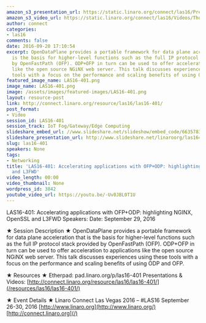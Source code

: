 ```yaml
---
amazon_s3_presentation_url: https://static.linaro.org/connect/las16/Presentations/Thursday/LAS16-401-%20Accelerating%20applications%20with%20OFP%2BODP-%20highlighting%20NGINX%2C%20OpenSSL%20and%20L3FWD.pdf
amazon_s3_video_url: https://static.linaro.org/connect/las16/Videos/Thursday/LAS16-401%20Accelerating%20applications%20with%20OFP%2BODP%20%20highlighting%20NGINX%2C%20OpenSSL%20and%20L3FWD.mp4
author: connect
categories:
- las16
comments: false
date: 2016-09-20 17:10:54
excerpt: OpenDataPlane provides a portable framework for data plane acceleration that
  is the basis for higher-level functions such as the full IP protocol stack provided
  by OpenFastPath (OFP). ODP+OFP in turn can be used to offer acceleration to applications
  like the open source NGiNX web server. This talk discusses experiences using these
  tools with a focus on the performance and scaling benefits of using ODP and OFP.
featured_image_name: LAS16-401.png
image_name: LAS16-401.png
image: /assets/images/featured-images/LAS16-401.png
layout: resource-post
link: http://connect.linaro.org/resource/las16/las16-401/
post_format:
- Video
session_id: LAS16-401
session_track: IoT Fog/Gateway/Edge Computing
slideshare_embed_url: //www.slideshare.net/slideshow/embed_code/66357839
slideshare_presentation_url: http://www.slideshare.net/linaroorg/las16401-accelerating-applications-with-ofpodp-highlighting-nginx-openssl-and-l3fwd
slug: las16-401
speakers: None
tags:
- Networking
title: 'LAS16-401: Accelerating applications with OFP+ODP: highlighting NGINX, OpenSSL
  and L3FWD'
video_length: 00:00
video_thumbnail: None
wordpress_id: 3842
youtube_video_url: https://youtu.be/-Uv0JBL0T1U
---
```


LAS16-401: Accelerating applications with OFP+ODP: highlighting NGINX, OpenSSL and L3FWD
Speakers:
Date: September 29, 2016

★ Session Description ★
OpenDataPlane provides a portable framework for data plane acceleration that is the basis for higher-level functions such as the full IP protocol stack provided by OpenFastPath (OFP). ODP+OFP in turn can be used to offer acceleration to applications like the open source NGiNX web server. This talk discusses experiences using these tools with a focus on the performance and scaling benefits of using ODP and OFP.

★ Resources ★
Etherpad: pad.linaro.org/p/las16-401
Presentations & Videos: [http://connect.linaro.org/resource/las16/las16-401/](/resources/las16/las16-401/)

★ Event Details ★
Linaro Connect Las Vegas 2016 – #LAS16
September 26-30, 2016
[http://www.linaro.org](http://www.linaro.org/)
[http://connect.linaro.org](/)